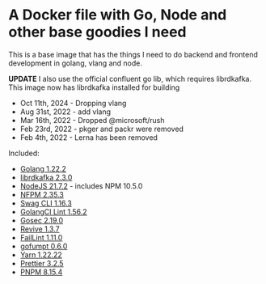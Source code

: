 # A Docker file with Go, Node and other base goodies I need

This is a base image that has the things I need to do backend and frontend development in golang, vlang and node.

**UPDATE** I also use the official confluent go lib, which requires librdkafka. This image now has librdkafka installed for building

- Oct 11th, 2024 - Dropping vlang
- Aug 31st, 2022 - add vlang
- Mar 16th, 2022 - Dropped @microsoft/rush
- Feb 23rd, 2022 - pkger and packr were removed
- Feb 4th, 2022 - Lerna has been removed

Included:

- [Golang 1.22.2](https://golang.org/dl/)
- [librdkafka 2.3.0](https://github.com/edenhill/librdkafka)
- [NodeJS 21.7.2](https://nodejs.org/en/download/current/) - includes NPM 10.5.0
- [NFPM 2.35.3](https://github.com/goreleaser/nfpm)
- [Swag CLI 1.16.3](https://github.com/swaggo/swag)
- [GolangCI Lint 1.56.2](https://github.com/golangci/golangci-lint)
- [Gosec 2.19.0](https://github.com/securego/gosec)
- [Revive 1.3.7](https://github.com/mgechev/revive)
- [FailLint 1.11.0](https://github.com/fatih/faillint)
- [gofumpt 0.6.0](https://github.com/mvdan/gofumpt)
- [Yarn 1.22.22](https://www.npmjs.com/package/yarn)
- [Prettier 3.2.5](https://www.npmjs.com/package/prettier)
- [PNPM 8.15.4](https://www.npmjs.com/package/pnpm)
